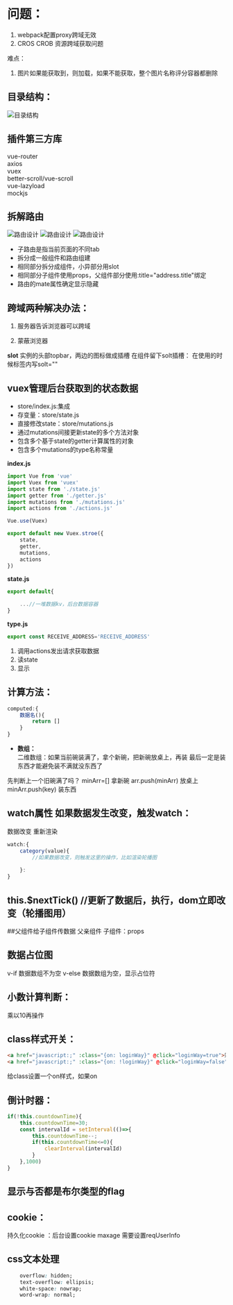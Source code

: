 # 问题：
1. webpack配置proxy跨域无效
2. CROS CROB 资源跨域获取问题

难点：
1. 图片如果能获取到，则加载，如果不能获取，整个图片名称评分容器都删除
## 目录结构：
![目录结构](./配图/vue项目目录结构.png)

## 插件第三方库
vue-router  
axios  
vuex  
better-scroll/vue-scroll  
vue-lazyload  
mockjs  


## 拆解路由
![路由设计](./配图/路由设计.png)
![路由设计](./配图/路由设计2.png)
![路由设计](./配图/路由设计3.png)
- 子路由是指当前页面的不同tab
- 拆分成一般组件和路由组建
- 相同部分拆分成组件，小异部分用slot
- 相同部分子组件使用props，父组件部分使用:title="address.title"绑定
- 路由的mate属性确定显示隐藏


## 跨域两种解决办法：
1. 服务器告诉浏览器可以跨域

2. 蒙蔽浏览器

**slot**
实例的头部topbar，两边的图标做成插槽
在组件留下solt插槽：
在使用的时候标签内写solt=""


## vuex管理后台获取到的状态数据
- store/index.js:集成
- 存变量：store/state.js
- 直接修改state：store/mutations.js
- 通过mutations间接更新state的多个方法对象
- 包含多个基于state的getter计算属性的对象
- 包含多个mutations的type名称常量

**index.js**
```javascript
import Vue from 'vue'
import Vuex from 'vuex'
import state from './state.js'
import getter from './getter.js'
import mutations from './mutations.js'
import actions from './actions.js'

Vue.use(Vuex)

export default new Vuex.stroe({
    state,
    getter,
    mutations,
    actions
})
```

**state.js**
```javascript
export default{

    ...//一堆数据kv，后台数据容器
}
```

**type.js**
```javascript
export const RECEIVE_ADDRESS='RECEIVE_ADDRESS'
```

1. 调用actions发出请求获取数据
2. 读state
3. 显示


## 计算方法：
```javascript
computed:{
    数据名(){
        return []
    }
}
```

- **数组：**  
二维数组：如果当前碗装满了，拿个新碗，把新碗放桌上，再装
最后一定是装东西才能避免装不满就没东西了

先判断上一个旧碗满了吗？
minArr=[] 拿新碗
arr.push(minArr) 放桌上
minArr.push(key) 装东西

## watch属性 如果数据发生改变，触发watch：
数据改变 重新渲染
```javascript
watch:{
    category(value){
        //如果数据改变，则触发这里的操作，比如渲染轮播图
        
    }:
}
```
## this.$nextTick() //更新了数据后，执行，dom立即改变（轮播图用）


##父组件给子组件传数据
父亲组件<img class = "..." :src="父组件传过来的url">
子组件：props


## 数据占位图
v-if 数据数组不为空
v-else 数据数组为空，显示占位符


## 小数计算判断：
乘以10再操作

## class样式开关：
```html
<a href="javascript:;" :class="{on: loginWay}" @click="loginWay=true">短信登陆</a>
<a href="javascript:;" :class="{on: !loginWay}" @click="loginWay=false">短信登陆</a>
```
给class设置一个on样式，如果on

## 倒计时器：
```javascript
if(!this.countdownTime){
    this.countdownTime=30;
    const intervalId = setInterval(()=>{
        this.countdownTime--;
        if(this.countdownTime<=0){
            clearInterval(intervalId)
        }
    },1000)
}
```

## 显示与否都是布尔类型的flag


## cookie：
持久化cookie ：后台设置cookie maxage
需要设置reqUserInfo


## css文本处理
```css
    overflow: hidden;
    text-overflow: ellipsis;
    white-space: nowrap;
    word-wrap: normal;
```

